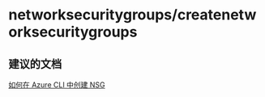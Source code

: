 <properties
    pageTitle="networksecuritygroups/createnetworksecuritygroups"
    description="networksecuritygroups/createnetworksecuritygroups"
    service="microsoft.network"
    resource="virtualnetworks"
    authors="viorican"
    displayOrder=""
    selfHelpType="generic"
    supportTopicIds="32547240"
    resourceTags=""
    productPesIds="15526"
    cloudEnvironments="public"
/>


# networksecuritygroups/createnetworksecuritygroups

## **建议的文档**
[如何在 Azure CLI 中创建 NSG](https://azure.microsoft.com/documentation/articles/virtual-networks-create-nsg-arm-cli/)


<!--HONumber=Aug16_HO3-->


